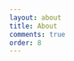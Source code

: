 ```yaml
---
layout: about
title: About
comments: true
order: 8
---
```


<html lang="en">
<head>
    <meta charset="UTF-8">
    <meta name="viewport" content="width=device-width, initial-scale=1.0">
    <style>
        /* body {
            font-family: 'Verdana', sans-serif;
            background-color: #f5f5f5;
            color: #444;
            margin: 0;
            padding: 0;
            line-height: 1.8;
        }
        .container {
            max-width: 800px;
            margin: 40px auto;
            background: #fff;
            padding: 20px 30px;
            border-radius: 10px;
            box-shadow: 0 4px 10px rgba(0, 0, 0, 0.1);
        } */
        h1 {
            color: #148f77;
            font-size: 2.5em;
            margin-bottom: 10px;
            text-align: center;
        }
        h2 {
            color: #148f77;
            font-size: 1.5em;
            margin: 20px 0 10px;
        }
        p {
            margin: 10px 0;
            text-align: justify;
        }
        .highlight {
            color: #991f05;
            font-weight: bold;
            display: block;
            text-align: center;
            margin: 10px 0 20px;
            font-size: 1.1em;
        }
        .content-section {
            margin-bottom: 20px;
        }
        .image-container {
            text-align: center;
            margin: 20px 0;
        }
        .image-container img {
            max-width: 100%;
            border-radius: 5px;
            box-shadow: 0 2px 8px rgba(0, 0, 0, 0.1);
        }
        .cta {
            text-align: center;
            margin-top: 30px;
            font-size: 1.2em;
            color: #148f77;
            font-weight: bold;
        }
        footer {
            text-align: center;
            font-size: 0.9em;
            color: #888;
            margin-top: 40px;
        }
        form {
            display:flex;
            flex-direction:column;
            align-items:normal;
            gap:15px;
        }
        input:not([type="submit"]), label textarea{
            display:block;
            width:100%;
            padding-left:10px; 
            /* outline:none; */
        }
        input[type="submit"] {
            width:200px;
            height:3em;
            margin: 0 auto;
            border: 2px solid #1A1A1A;
            border-radius: 15px;
            color: #FFFFFF;
            background-color: #000000;
            cursor: pointer;
            box-sizing: border-box;
            text-decoration: none;
            transition: all 300ms cubic-bezier(.23, 1, 0.32, 1);
            user-select: none;
            -webkit-user-select: none;
            touch-action: manipulation;
            will-change: transform;
            min-height: 60px;
            text-align: center;
        }
        input[type="submit"]:focus {
            outline-color: grey;
            outline-width:2px;
            border:5px solid white;
        }
        input[type="submit"]:disabled {
            pointer-events: none;
        }
        input[type="submit"]:hover,input[type="submit"]:active {
            box-shadow: rgba(0, 0, 0, 0.25) 0 8px 15px;
            transform: translateY(-2px);
        }
        input[type="submit"]:active {
        box-shadow: none;
        transform: translateY(0);
        }

    </style>
    <title>Who</title>
</head>
<body>
    <div class="container">
        <h1>Hello, World!</h1>

        <div class="content-section">
            <p>Hi I'm Johnson and I'm starting on this path of 
            becoming a full stack software engineer. I am interested in 
            building applications that help others. I like solving problems 
            that I encounter and sharing the process I took to overcome those obstacles. 
            It's also a pleasure to hear experiences of other's facing or have faced similar problems, 
            I learn a lot from their experiences as well as from reflecting on mine.
            <br>
            Resting and knowing how to cope with stress is also important. 
            I like to listen to music and read to find peace. This year I'm starting 
            this blog as a side activity, for the future me and readers. I'll share my experience 
            along the way. Thanks for reading and hope you achieve your goals too!</p>
        </div>

        <h2 style="text-decoration:underline">Contact Form:</h2>
        
        <form action="https://api.web3forms.com/submit" method="POST">

        <!-- Public Key Area-->
        <input type="hidden" name="access_key" value="a774a0ec-d91c-4dc2-92ae-36eb81180af8">

        <!-- Form Inputs. Each input must have a name="" attribute -->
        <label for="name">Name: <input id="name" type="text" name="name" placeholder="Name/Subject" required></label>
        <label for="email">Email: <input id="email" type="email" name="email" placeholder="e.g. example.gmail.com" required></label>
        <label for="msg">Message: <textarea id="msg" name="message" placeholder="Type your message here" required></textarea></label>

        <!-- Honeypot Spam Protection -->
        <input type="checkbox" name="botcheck" class="hidden" style="display: none;">

        <!-- Custom Confirmation / Success Page -->
        <!-- <input type="hidden" name="redirect" value="https://mywebsite.com/thanks.html"> -->
        
        <input type="submit" value="Submit Form">

    </form>



    </div>
</body>
</html>
